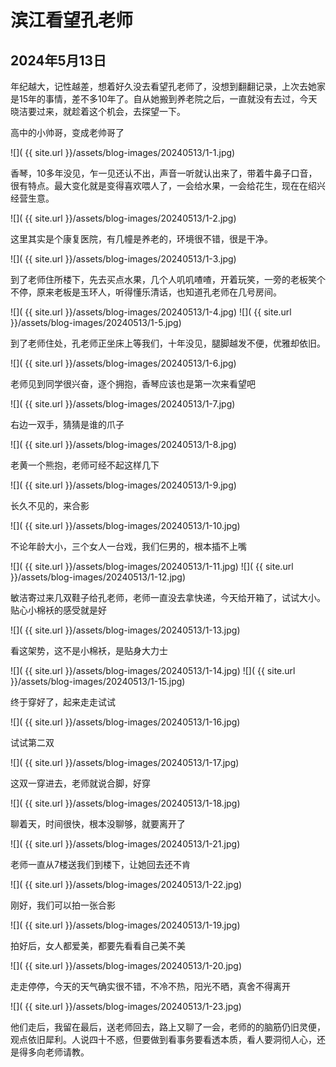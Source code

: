 滨江看望孔老师
=======================

2024年5月13日
-----------------------
年纪越大，记性越差，想着好久没去看望孔老师了，没想到翻翻记录，上次去她家是15年的事情，差不多10年了。自从她搬到养老院之后，一直就没有去过，今天晓洁要过来，就趁着这个机会，去探望一下。

高中的小帅哥，变成老帅哥了

![]( {{ site.url }}/assets/blog-images/20240513/1-1.jpg)

香琴，10多年没见，乍一见还认不出，声音一听就认出来了，带着牛鼻子口音，很有特点。最大变化就是变得喜欢喂人了，一会给水果，一会给花生，现在在绍兴经营生意。

![]( {{ site.url }}/assets/blog-images/20240513/1-2.jpg)

这里其实是个康复医院，有几幢是养老的，环境很不错，很是干净。

![]( {{ site.url }}/assets/blog-images/20240513/1-3.jpg)

到了老师住所楼下，先去买点水果，几个人叽叽喳喳，开着玩笑，一旁的老板笑个不停，原来老板是玉环人，听得懂乐清话，也知道孔老师在几号房间。

![]( {{ site.url }}/assets/blog-images/20240513/1-4.jpg)
![]( {{ site.url }}/assets/blog-images/20240513/1-5.jpg)

到了老师住处，孔老师正坐床上等我们，十年没见，腿脚越发不便，优雅却依旧。

![]( {{ site.url }}/assets/blog-images/20240513/1-6.jpg)

老师见到同学很兴奋，逐个拥抱，香琴应该也是第一次来看望吧

![]( {{ site.url }}/assets/blog-images/20240513/1-7.jpg)

右边一双手，猜猜是谁的爪子

![]( {{ site.url }}/assets/blog-images/20240513/1-8.jpg)

老黄一个熊抱，老师可经不起这样几下

![]( {{ site.url }}/assets/blog-images/20240513/1-9.jpg)

长久不见的，来合影

![]( {{ site.url }}/assets/blog-images/20240513/1-10.jpg)

不论年龄大小，三个女人一台戏，我们仨男的，根本插不上嘴

![]( {{ site.url }}/assets/blog-images/20240513/1-11.jpg)
![]( {{ site.url }}/assets/blog-images/20240513/1-12.jpg)

敏洁寄过来几双鞋子给孔老师，老师一直没去拿快递，今天给开箱了，试试大小。贴心小棉袄的感受就是好

![]( {{ site.url }}/assets/blog-images/20240513/1-13.jpg)

看这架势，这不是小棉袄，是贴身大力士

![]( {{ site.url }}/assets/blog-images/20240513/1-14.jpg)
![]( {{ site.url }}/assets/blog-images/20240513/1-15.jpg)

终于穿好了，起来走走试试

![]( {{ site.url }}/assets/blog-images/20240513/1-16.jpg)

试试第二双

![]( {{ site.url }}/assets/blog-images/20240513/1-17.jpg)

这双一穿进去，老师就说合脚，好穿

![]( {{ site.url }}/assets/blog-images/20240513/1-18.jpg)

聊着天，时间很快，根本没聊够，就要离开了

![]( {{ site.url }}/assets/blog-images/20240513/1-21.jpg)

老师一直从7楼送我们到楼下，让她回去还不肯

![]( {{ site.url }}/assets/blog-images/20240513/1-22.jpg)

刚好，我们可以拍一张合影

![]( {{ site.url }}/assets/blog-images/20240513/1-19.jpg)

拍好后，女人都爱美，都要先看看自己美不美

![]( {{ site.url }}/assets/blog-images/20240513/1-20.jpg)

走走停停，今天的天气确实很不错，不冷不热，阳光不晒，真舍不得离开

![]( {{ site.url }}/assets/blog-images/20240513/1-23.jpg)

他们走后，我留在最后，送老师回去，路上又聊了一会，老师的的脑筋仍旧灵便，观点依旧犀利。人说四十不惑，但要做到看事务要看透本质，看人要洞彻人心，还是得多向老师请教。

